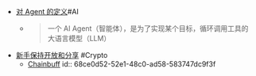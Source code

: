 - [对 Agent 的定义](https://x.com/dotey/status/1968848731475710439)#AI
	- > 一个 AI Agent（智能体），是为了实现某个目标，循环调用工具的大语言模型（LLM）
- [新手保持开放和分享](https://x.com/jiahao_luo9/status/1968693842699530411) #Crypto
	- [Chainbuff](https://chainbuff.gitbook.io/tutorials)
	  id:: 68ce0d52-52e1-48c0-ad58-583747dc9f3f